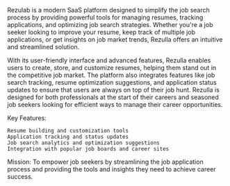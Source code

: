 Rezulab is a modern SaaS platform designed to simplify the job search process by providing powerful tools for managing resumes, tracking applications, and optimizing job search strategies. Whether you're a job seeker looking to improve your resume, keep track of multiple job applications, or get insights on job market trends, Rezulla offers an intuitive and streamlined solution.

With its user-friendly interface and advanced features, Rezulla enables users to create, store, and customize resumes, helping them stand out in the competitive job market. The platform also integrates features like job search tracking, resume optimization suggestions, and application status updates to ensure that users are always on top of their job hunt. Rezulla is designed for both professionals at the start of their careers and seasoned job seekers looking for efficient ways to manage their career opportunities.

Key Features:

    Resume building and customization tools
    Application tracking and status updates
    Job search analytics and optimization suggestions
    Integration with popular job boards and career sites

Mission: To empower job seekers by streamlining the job application process and providing the tools and insights they need to achieve career success.